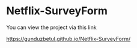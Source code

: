 # Netflix-SurveyForm
You can view the project via this link

https://gunduzbetul.github.io/Netflix-SurveyForm/
